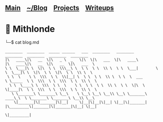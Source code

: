 <h2 class="menu-header" id="main">
<a href="https://github.com/Mithlonde/Mithlonde">Main</a>&#xA0;&#xA0;&#xA0;
<a href="https://github.com/Mithlonde/blog">~/Blog</a>&#xA0;&#xA0;&#xA0;
<a href="https://github.com/Mithlonde/htb">Projects</a>&#xA0;&#xA0;&#xA0;
<a href="https://github.com/Mithlonde/Mithlonde/blob/main/thm/thm.md">Writeups</a>&#xA0;&#xA0;&#xA0;
</h2>

# 👾 Mithlonde
└─$ cat blog.md
```
________  ________  _____ ______   ___  ________   ________          ________  ________  ________  ________      
|\   ____\|\   __  \|\   _ \  _   \|\  \|\   ___  \|\   ____\        |\   ____\|\   __  \|\   __  \|\   ___  \    
\ \  \___|\ \  \|\  \ \  \\\__\ \  \ \  \ \  \\ \  \ \  \___|        \ \  \___|\ \  \|\  \ \  \|\  \ \  \\ \  \   
 \ \  \    \ \  \\\  \ \  \\|__| \  \ \  \ \  \\ \  \ \  \  ___       \ \_____  \ \  \\\  \ \  \\\  \ \  \\ \  \  
  \ \  \____\ \  \\\  \ \  \    \ \  \ \  \ \  \\ \  \ \  \|\  \       \|____|\  \ \  \\\  \ \  \\\  \ \  \\ \  \ 
   \ \_______\ \_______\ \__\    \ \__\ \__\ \__\\ \__\ \_______\        ____\_\  \ \_______\ \_______\ \__\\ \__\
    \|_______|\|_______|\|__|     \|__|\|__|\|__| \|__|\|_______|       |\_________\|_______|\|_______|\|__| \|__|
                                                                        \|_________|     
```
